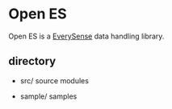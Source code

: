 Open ES
=======

Open ES is a [EverySense](http://every-sense.com) data handling library.

## directory

* src/ source modules

* sample/ samples
